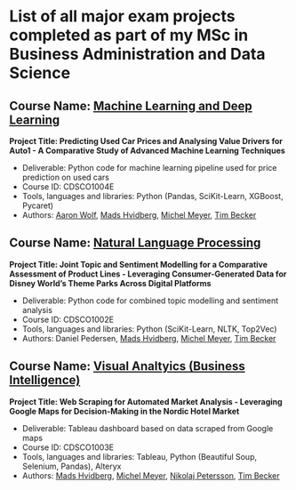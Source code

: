 # List of all major exam projects completed as part of my MSc in Business Administration and Data Science

## Course Name: [Machine Learning and Deep Learning](https://github.com/hvidbergm/university-projects/tree/main/Machine%20Learning%20and%20Deep%20Learning)
**Project Title: Predicting Used Car Prices and Analysing Value Drivers for Auto1 - A Comparative Study of Advanced Machine Learning Techniques**
* Deliverable: Python code for machine learning pipeline used for price prediction on used cars
* Course ID: CDSCO1004E
* Tools, languages and libraries: Python (Pandas, SciKit-Learn, XGBoost, Pycaret)
* Authors: [Aaron Wolf](https://github.com/aWLF5), [Mads Hvidberg](https://github.com/hvidbergm), [Michel Meyer](https://github.com/MichelMeyer19), [Tim Becker](https://github.com/tim-beck)

## Course Name: [Natural Language Processing](https://github.com/hvidbergm/university-projects/tree/main/Natural%20Language%20Processing)
**Project Title: Joint Topic and Sentiment Modelling for a Comparative Assessment of Product Lines - Leveraging Consumer-Generated Data for Disney World’s Theme Parks Across Digital Platforms**
* Deliverable: Python code for combined topic modelling and sentiment analysis
* Course ID: CDSCO1002E
* Tools, languages and libraries: Python (SciKit-Learn, NLTK, Top2Vec)
* Authors: Daniel Pedersen, [Mads Hvidberg](https://github.com/hvidbergm), [Michel Meyer](https://github.com/MichelMeyer19), [Tim Becker](https://github.com/tim-beck)

## Course Name: [Visual Analtyics (Business Intelligence)](https://github.com/hvidbergm/university-projects/tree/main/Visual%20Analytics)
**Project Title: Web Scraping for Automated Market Analysis - Leveraging Google Maps for Decision-Making in the Nordic Hotel Market**
* Deliverable: Tableau dashboard based on data scraped from Google maps
* Course ID: CDSCO1003E
* Tools, languages and libraries: Tableau, Python (Beautiful Soup, Selenium, Pandas), Alteryx
* Authors: [Mads Hvidberg](https://github.com/hvidbergm), [Michel Meyer](https://github.com/MichelMeyer19), [Nikolaj Petersson](https://github.com/nikolajpettersson), [Tim Becker](https://github.com/tim-beck)
